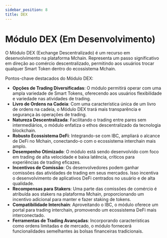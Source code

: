 ```yaml
---
sidebar_position: 8
title: DEX
---
```


# Módulo DEX (Em Desenvolvimento)

O Módulo DEX (Exchange Descentralizado) é um recurso em desenvolvimento na plataforma Mchain. Representa um passo significativo em direção ao comércio descentralizado, permitindo aos usuários trocar qualquer Smart Token dentro do ecossistema Mchain.

Pontos-chave destacados do Módulo DEX:

- **Opções de Trading Diversificadas**: O módulo permitirá operar com uma ampla variedade de Smart Tokens, oferecendo aos usuários flexibilidade e variedade nas atividades de trading.
- **Livro de Ordens na Cadeia**: Com uma característica única de um livro de ordens na cadeia, o Módulo DEX trará mais transparência e segurança às operações de trading.
- **Natureza Descentralizada**: Facilitando o trading entre pares sem intermediários, o módulo enfatiza o ethos descentralizado da tecnologia blockchain.
- **Robusto Ecossistema DeFi**: Integrando-se com IBC, ampliará o alcance de DeFi no Mchain, conectando-o com o ecossistema interchain mais amplo.
- **Desempenho Otimizado**: O módulo está sendo desenvolvido com foco em trading de alta velocidade e baixa latência, críticos para experiências de trading eficazes.
- **Incentivos de Comissão**: Os desenvolvedores podem ganhar comissões das atividades de trading em seus mercados. Isso incentiva o desenvolvimento de aplicativos DeFi centrados no usuário e de alta qualidade.
- **Recompensas para Stakers**: Uma parte das comissões de comércio é atribuída aos stakers na plataforma Mchain, proporcionando um incentivo adicional para manter e fazer staking de tokens.
- **Compatibilidade Interchain**: Aproveitando o IBC, o módulo oferece um portal para trading interchain, promovendo um ecossistema DeFi mais interconectado.
- **Ferramentas de Trading Avançadas**: Incorporando características como ordens limitadas e de mercado, o módulo fornecerá funcionalidades semelhantes às bolsas financeiras tradicionais.
